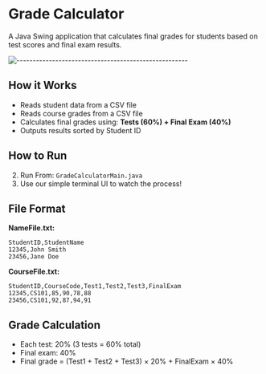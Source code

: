 # Grade Calculator

A Java Swing application that calculates final grades for students based on test scores and final exam results.

![-----------------------------------------------------](https://raw.githubusercontent.com/andreasbm/readme/master/assets/lines/rainbow.png)

## How it Works

- Reads student data from a CSV file
- Reads course grades from a CSV file  
- Calculates final grades using: **Tests (60%) + Final Exam (40%)**
- Outputs results sorted by Student ID

## How to Run

2. Run From: `GradeCalculatorMain.java`
3. Use our simple terminal UI to watch the process!

## File Format

**NameFile.txt:**
```
StudentID,StudentName
12345,John Smith
23456,Jane Doe
```

**CourseFile.txt:**
```
StudentID,CourseCode,Test1,Test2,Test3,FinalExam
12345,CS101,85,90,78,88
23456,CS101,92,87,94,91
```

## Grade Calculation

- Each test: 20% (3 tests = 60% total)
- Final exam: 40%
- Final grade = (Test1 + Test2 + Test3) × 20% + FinalExam × 40%
